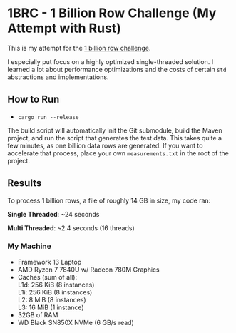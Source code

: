 # 1BRC - 1 Billion Row Challenge (My Attempt with Rust)

This is my attempt for the [1 billion row challenge](https://github.com/gunnarmorling/1brc).

I especially put focus on a highly optimized single-threaded solution. I learned
a lot about performance optimizations and the costs of certain `std`
abstractions and implementations.


## How to Run

- `cargo run --release`

The build script will automatically init the Git submodule, build the Maven
project, and run the script that generates the test data. This takes quite a
few minutes, as one billion data rows are generated. If you want to accelerate
that process, place your own `measurements.txt` in the root of the project.

## Results

To process 1 billion rows, a file of roughly 14 GB in size, my code ran:

**Single Threaded**: ~24 seconds

**Multi Threaded**: ~2.4 seconds (16 threads)

### My Machine

- Framework 13 Laptop
- AMD Ryzen 7 7840U w/ Radeon  780M Graphics
- Caches (sum of all):\
  L1d:                    256 KiB (8 instances)\
  L1i:                    256 KiB (8 instances)\
  L2:                     8 MiB (8 instances)\
  L3:                     16 MiB (1 instance)
- 32GB of RAM
- WD Black SN850X NVMe (6 GB/s read)
